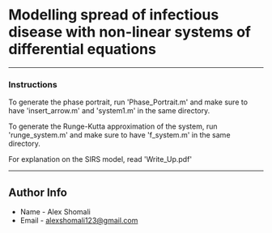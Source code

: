 # Modelling spread of infectious disease with non-linear systems of differential equations


---

### Instructions

To generate the phase portrait, run 'Phase_Portrait.m' and make sure to have 'insert_arrow.m' and 'system1.m' in the same directory.

To generate the Runge-Kutta approximation of the system, run 'runge_system.m' and make sure to have 'f_system.m' in the same directory.

For explanation on the SIRS model, read 'Write_Up.pdf'


---


## Author Info

- Name - Alex Shomali
- Email - alexshomali123@gmail.com


